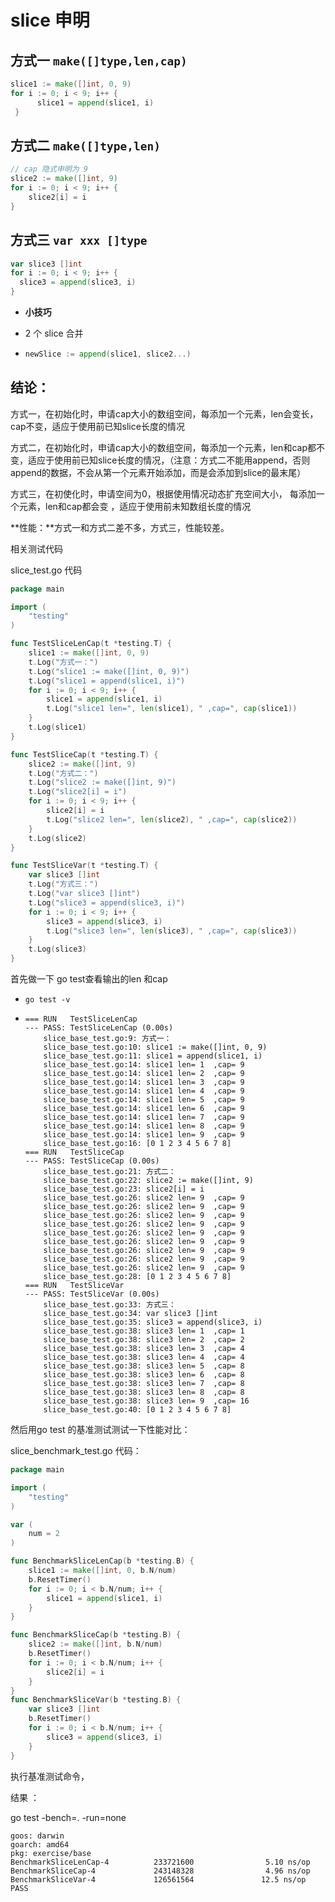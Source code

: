 # slice 申明



## 方式一 `make([]type,len,cap)`

```go
slice1 := make([]int, 0, 9)
for i := 0; i < 9; i++ {
      slice1 = append(slice1, i)
 }
```

## 方式二 `make([]type,len)`

```go
// cap 隐式申明为 9
slice2 := make([]int, 9)
for i := 0; i < 9; i++ {
    slice2[i] = i 
} 
```

## 方式三 `var xxx []type`

```go
var slice3 []int
for i := 0; i < 9; i++ {
  slice3 = append(slice3, i)
}
```

* **小技巧**

* 2 个 slice 合并

* ```go
  newSlice := append(slice1, slice2...)
  ```

## **结论：**

方式一，在初始化时，申请cap大小的数组空间，每添加一个元素，len会变长，cap不变，适应于使用前已知slice长度的情况

方式二，在初始化时，申请cap大小的数组空间，每添加一个元素，len和cap都不变，适应于使用前已知slice长度的情况，（注意：方式二不能用append，否则append的数据，不会从第一个元素开始添加，而是会添加到slice的最末尾）

方式三，在初使化时，申请空间为0，根据使用情况动态扩充空间大小， 每添加一个元素，len和cap都会变 ，适应于使用前未知数组长度的情况

**性能：**方式一和方式二差不多，方式三，性能较差。


相关测试代码

slice_test.go 代码

```go
package main

import (
	"testing"
)

func TestSliceLenCap(t *testing.T) {
	slice1 := make([]int, 0, 9)
	t.Log("方式一：")
	t.Log("slice1 := make([]int, 0, 9)")
	t.Log("slice1 = append(slice1, i)")
	for i := 0; i < 9; i++ {
		slice1 = append(slice1, i)
		t.Log("slice1 len=", len(slice1), " ,cap=", cap(slice1))
	}
	t.Log(slice1)
}

func TestSliceCap(t *testing.T) {
	slice2 := make([]int, 9)
	t.Log("方式二：")
	t.Log("slice2 := make([]int, 9)")
	t.Log("slice2[i] = i")
	for i := 0; i < 9; i++ {
		slice2[i] = i
		t.Log("slice2 len=", len(slice2), " ,cap=", cap(slice2))
	}
	t.Log(slice2)
}

func TestSliceVar(t *testing.T) {
	var slice3 []int
	t.Log("方式三：")
	t.Log("var slice3 []int")
	t.Log("slice3 = append(slice3, i)")
	for i := 0; i < 9; i++ {
		slice3 = append(slice3, i)
		t.Log("slice3 len=", len(slice3), " ,cap=", cap(slice3))
	}
	t.Log(slice3)
}
```




首先做一下 go test查看输出的len 和cap 

* `go test -v`

* ```shell
  === RUN   TestSliceLenCap
  --- PASS: TestSliceLenCap (0.00s)
      slice_base_test.go:9: 方式一：
      slice_base_test.go:10: slice1 := make([]int, 0, 9)
      slice_base_test.go:11: slice1 = append(slice1, i)
      slice_base_test.go:14: slice1 len= 1  ,cap= 9
      slice_base_test.go:14: slice1 len= 2  ,cap= 9
      slice_base_test.go:14: slice1 len= 3  ,cap= 9
      slice_base_test.go:14: slice1 len= 4  ,cap= 9
      slice_base_test.go:14: slice1 len= 5  ,cap= 9
      slice_base_test.go:14: slice1 len= 6  ,cap= 9
      slice_base_test.go:14: slice1 len= 7  ,cap= 9
      slice_base_test.go:14: slice1 len= 8  ,cap= 9
      slice_base_test.go:14: slice1 len= 9  ,cap= 9
      slice_base_test.go:16: [0 1 2 3 4 5 6 7 8]
  === RUN   TestSliceCap
  --- PASS: TestSliceCap (0.00s)
      slice_base_test.go:21: 方式二：
      slice_base_test.go:22: slice2 := make([]int, 9)
      slice_base_test.go:23: slice2[i] = i
      slice_base_test.go:26: slice2 len= 9  ,cap= 9
      slice_base_test.go:26: slice2 len= 9  ,cap= 9
      slice_base_test.go:26: slice2 len= 9  ,cap= 9
      slice_base_test.go:26: slice2 len= 9  ,cap= 9
      slice_base_test.go:26: slice2 len= 9  ,cap= 9
      slice_base_test.go:26: slice2 len= 9  ,cap= 9
      slice_base_test.go:26: slice2 len= 9  ,cap= 9
      slice_base_test.go:26: slice2 len= 9  ,cap= 9
      slice_base_test.go:26: slice2 len= 9  ,cap= 9
      slice_base_test.go:28: [0 1 2 3 4 5 6 7 8]
  === RUN   TestSliceVar
  --- PASS: TestSliceVar (0.00s)
      slice_base_test.go:33: 方式三：
      slice_base_test.go:34: var slice3 []int
      slice_base_test.go:35: slice3 = append(slice3, i)
      slice_base_test.go:38: slice3 len= 1  ,cap= 1
      slice_base_test.go:38: slice3 len= 2  ,cap= 2
      slice_base_test.go:38: slice3 len= 3  ,cap= 4
      slice_base_test.go:38: slice3 len= 4  ,cap= 4
      slice_base_test.go:38: slice3 len= 5  ,cap= 8
      slice_base_test.go:38: slice3 len= 6  ,cap= 8
      slice_base_test.go:38: slice3 len= 7  ,cap= 8
      slice_base_test.go:38: slice3 len= 8  ,cap= 8
      slice_base_test.go:38: slice3 len= 9  ,cap= 16
      slice_base_test.go:40: [0 1 2 3 4 5 6 7 8]
  ```



然后用go test 的基准测试测试一下性能对比：

slice_benchmark_test.go 代码：

```go
package main

import (
	"testing"
)

var (
	num = 2
)

func BenchmarkSliceLenCap(b *testing.B) {
	slice1 := make([]int, 0, b.N/num)
	b.ResetTimer()
	for i := 0; i < b.N/num; i++ {
		slice1 = append(slice1, i)
	}
}

func BenchmarkSliceCap(b *testing.B) {
	slice2 := make([]int, b.N/num)
	b.ResetTimer()
	for i := 0; i < b.N/num; i++ {
		slice2[i] = i
	}
}
func BenchmarkSliceVar(b *testing.B) {
	var slice3 []int
	b.ResetTimer()
	for i := 0; i < b.N/num; i++ {
		slice3 = append(slice3, i)
	}
}
```

执行基准测试命令，

结果 ：

go test -bench=. -run=none

```shell
goos: darwin
goarch: amd64
pkg: exercise/base
BenchmarkSliceLenCap-4          233721600                5.10 ns/op
BenchmarkSliceCap-4             243148328                4.96 ns/op
BenchmarkSliceVar-4             126561564               12.5 ns/op
PASS
```

